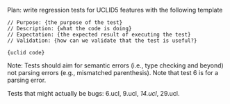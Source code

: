 Plan: write regression tests for UCLID5 features with the following template

```
// Purpose: {the purpose of the test}
// Description: {what the code is doing}
// Expectation: {the expected result of executing the test}
// Validation: {how can we validate that the test is useful?}

{uclid code}
```

Note: Tests should aim for semantic errors (i.e., type checking and beyond) not parsing errors (e.g., mismatched parenthesis). Note that test 6 is for a parsing error.

Tests that might actually be bugs: 6.ucl, 9.ucl, *14.ucl*, 29.ucl.
